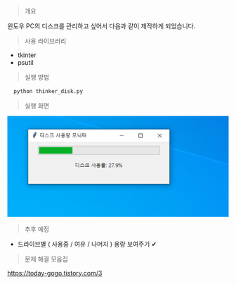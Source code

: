 > 개요

윈도우 PC의 디스크를 관리하고 싶어서 다음과 같이 제작하게 되었습니다.

> 사용 라이브러리

-   tkinter
-   psutil

> 실행 방법

```python
  python thinker_disk.py
```

> 실행 화면

![alt text](image-2.png)

> 추후 예정

-   드라이브별 ( 사용중 / 여유 / 나머지 ) 용량 보여주기 ✔

> 문제 해결 모음집

https://today-gogo.tistory.com/3
